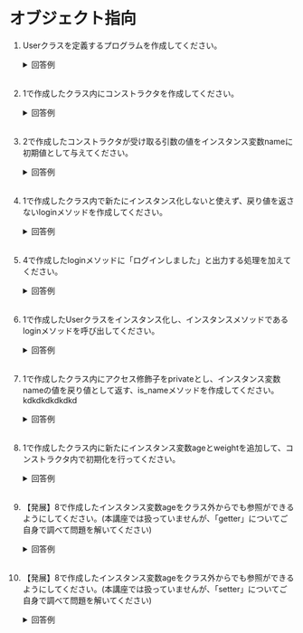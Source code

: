 # オブジェクト指向

1. Userクラスを定義するプログラムを作成してください。

	<details><summary>回答例</summary><div>
		
	```
	public class User {
		public static void main(String[] args) {

		}
	}
	```
		
	</div></details>
	

	<br>

2. 1で作成したクラス内にコンストラクタを作成してください。

	<details><summary>回答例</summary><div>
		
	```
	public class User {
		public static void main(String[] args) {

		}

		User() {

		}
	}
	```
		
	</div></details>
	

	<br>

3. 2で作成したコンストラクタが受け取る引数の値をインスタンス変数nameに初期値として与えてください。

	<details><summary>回答例</summary><div>
		
	```
	public class User {
		public String name;

		public static void main(String[] args) {

		}

		User(String value1) {
			name = value1;
		}
	}
	```
		
	</div></details>
	

	<br>

4. 1で作成したクラス内で新たにインスタンス化しないと使えず、戻り値を返さないloginメソッドを作成してください。

	<details><summary>回答例</summary><div>
		
	```
	public class User {
		public String name;

		public static void main(String[] args) {

		}

		User(String value1) {
			name = value1;
		}

		public void login() {

		}
	}
	```
		
	</div></details>

	<br>

5. 4で作成したloginメソッドに「ログインしました」と出力する処理を加えてください。
	
	<details><summary>回答例</summary><div>
		
	```
	public class User {
		public String name;

		public static void main(String[] args) {

		}

		User(String value1) {
			name = value1;
		}

		public void login() {
			System.out.println("ログインしました");
		}
	}
	```
		
	</div></details>
	
	<br>

6. 1で作成したUserクラスをインスタンス化し、インスタンスメソッドであるloginメソッドを呼び出してください。

	<details><summary>回答例</summary><div>
		
	```
	public class User {
		public String name;

		public static void main(String[] args) {
			User taro =  new User("taro");
			taro.login();
		}

		User(String value1) {
			name = value1;
		}

		public void login() {
			System.out.println("ログインしました");
		}
	}
	```
		
	</div></details>
	
	<br>
	
7. 1で作成したクラス内にアクセス修飾子をprivateとし、インスタンス変数nameの値を戻り値として返す、is_nameメソッドを作成してください。
kdkdkdkdkdkd

	<details><summary>回答例</summary><div>
		
	```
	public class User {
		public String name;

		public static void main(String[] args) {
			User taro =  new User("taro");
			taro.login();
		}

		User(String value1) {
			name = value1;
		}

		public void login() {
			System.out.println("ログインしました");
		}

		private static String isName() {
			return name;
		}
	}
	```
		
	</div></details>
	
	<br>
	
8. 1で作成したクラス内に新たにインスタンス変数ageとweightを追加して、コンストラクタ内で初期化を行ってください。

	<details><summary>回答例</summary><div>
		
	```
	public class User {
		public String name;
		public int age;
		public int weight;

		public static void main(String[] args) {
			User taro =  new User("taro", 20, 70);
			taro.login();
		}

		User(String value1, int value2, int value3) {
			name = value1;
			age = value2;
			weight = value3;
		}

		public void login() {
			System.out.println("ログインしました");
		}
	}
	```
		
	</div></details>
	
	<br>
	
9. 【発展】8で作成したインスタンス変数ageをクラス外からでも参照ができるようにしてください。(本講座では扱っていませんが、「getter」についてご自身で調べて問題を解いてください)

	<details><summary>回答例</summary><div>
		
	```
	public class User {
		public String name;
		public int age;
		public int weight;

		public static void main(String[] args) {
			User taro =  new User("taro", 20, 70);
			taro.login();
			System.out.println(taro.getAge());
		}

		User(String value1, int value2, int value3) {
			name = value1;
			age = value2;
			weight = value3;
		}

		public void login() {
			System.out.println("ログインしました");
		}

		public int getAge() {
			return this.age;
		}
	}
	```
		
	</div></details>
	
	<br>
	
10. 【発展】8で作成したインスタンス変数ageをクラス外からでも参照ができるようにしてください。(本講座では扱っていませんが、「setter」についてご自身で調べて問題を解いてください)

	<details><summary>回答例</summary><div>
		
	```
	public class User {
		public String name;
		public int age;
		public int weight;

		public static void main(String[] args) {
			User taro =  new User("taro", 20, 70);
			taro.login();
			System.out.println(taro.getAge());
			System.out.println(taro.setWeight(65));
		}

		User(String value1, int value2, int value3) {
			name = value1;
			age = value2;
			weight = value3;
		}

		public void login() {
			System.out.println("ログインしました");
		}

		public int getAge() {
			return this.age;
		}
		
		public int setWeight(int weight) {
			this.weight = weight;
			return this.weight;
		}
	}
	```
		
	</div></details>
	
	<br>
